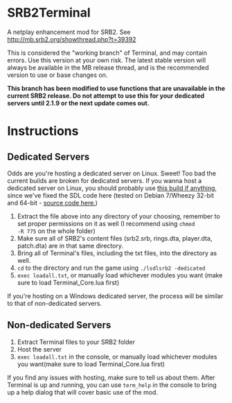 SRB2Terminal
============

A netplay enhancement mod for SRB2. See http://mb.srb2.org/showthread.php?t=39392

This is considered the "working branch" of Terminal, and may contain errors. Use this version at your own risk. The latest stable version will always be available in the MB release thread, and is the recommended version to use or base changes on.

**This branch has been modified to use functions that are unavailable in the current SRB2 release. Do not attempt to use this for your dedicated servers until 2.1.9 or the next update comes out.**

Instructions
============

Dedicated Servers
-----------------

Odds are you're hosting a dedicated server on Linux. Sweet! Too bad the current builds are broken for dedicated servers. If you wanna host a dedicated server on Linux, you should probably use [this build if anything](http://lightdash.org/SRB2/misc/lsdlsrb2), since we've fixed the SDL code here (tested on Debian 7/Wheezy 32-bit and 64-bit - [source code here.](http://lightdash.org/SRB2/misc/linuxsrb2-fixed.zip))

1. Extract the file above into any directory of your choosing, remember to set proper permissions on it as well (I recommend using <code>chmod -R 775</code> on the whole folder)
6. Make sure all of SRB2's content files (srb2.srb, rings.dta, player.dta, patch.dta) are in that same directory.
9. Bring all of Terminal's files, including the txt files, into the directory as well.
36. <code>cd</code> to the directory and run the game using <code>./lsdlsrb2 -dedicated</code>
2. <code>exec loadall.txt</code>, or manually load whichever modules you want (make sure to load Terminal_Core.lua first)

If you're hosting on a Windows dedicated server, the process will be similar to that of non-dedicated servers. 

Non-dedicated Servers
---------------------

1. Extract Terminal files to your SRB2 folder
2. Host the server
3. <code>exec loadall.txt</code> in the console, or manually load whichever modules you want(make sure to load Terminal_Core.lua first)

If you find any issues with hosting, make sure to tell us about them. After Terminal is up and running, you can use <code>term_help</code> in the console to bring up a help dialog that will cover basic use of the mod.
